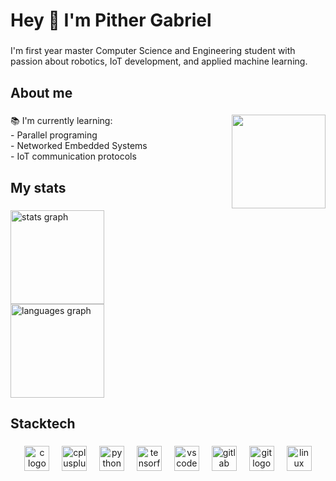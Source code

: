 <h1 align="left">Hey 👋 I'm Pither Gabriel</h1>

###

<p align="left">I'm first year master Computer Science and Engineering student with passion about robotics, IoT development, and applied machine learning.</p>

###

<h2 align="left">About me</h2>

###

<img align="right" height="150" src="https://static.wikia.nocookie.net/vagabond/images/e/e2/Musashi_praying.webp/revision/latest?cb=20220613223104"  />

###

<p align="left">📚 I'm currently learning:<br>- Parallel programing <br>- Networked Embedded Systems<br>- IoT communication protocols</p>

###

<h2 align="left">My stats</h2>

###

<div align="left">
  <img src="https://github-readme-stats.vercel.app/api?username=PitherGabriel&hide_title=true&hide_rank=false&show_icons=true&include_all_commits=true&count_private=true&disable_animations=true&theme=monokai&locale=en&hide_border=true&order=1" height="150" alt="stats graph" /> <br>
  <img src="https://github-readme-stats.vercel.app/api/top-langs?username=PitherGabriel&locale=en&hide_title=true&layout=compact&card_width=320&langs_count=5&theme=monokai&hide_border=true&order=2" height="150" alt="languages graph"  />
</div>

###

<h2 align="left">Stacktech</h2>

###

<div align="center">
  <img src="https://cdn.jsdelivr.net/gh/devicons/devicon/icons/c/c-original.svg" height="40" alt="c logo"  />
  <img width="12" />
  <img src="https://cdn.jsdelivr.net/gh/devicons/devicon/icons/cplusplus/cplusplus-original.svg" height="40" alt="cplusplus logo"  />
  <img width="12" />
  <img src="https://cdn.jsdelivr.net/gh/devicons/devicon/icons/python/python-original.svg" height="40" alt="python logo"  />
  <img width="12" />
  <img src="https://cdn.jsdelivr.net/gh/devicons/devicon/icons/tensorflow/tensorflow-original.svg" height="40" alt="tensorflow logo"  />
  <img width="12" />
  <img src="https://cdn.jsdelivr.net/gh/devicons/devicon/icons/vscode/vscode-original.svg" height="40" alt="vscode logo"  />
  <img width="12" />
  <img src="https://cdn.jsdelivr.net/gh/devicons/devicon/icons/gitlab/gitlab-original.svg" height="40" alt="gitlab logo"  />
  <img width="12" />
  <img src="https://cdn.jsdelivr.net/gh/devicons/devicon/icons/git/git-original.svg" height="40" alt="git logo"  />
  <img width="12" />
  <img src="https://cdn.jsdelivr.net/gh/devicons/devicon/icons/linux/linux-original.svg" height="40" alt="linux logo"  />
</div>

###

